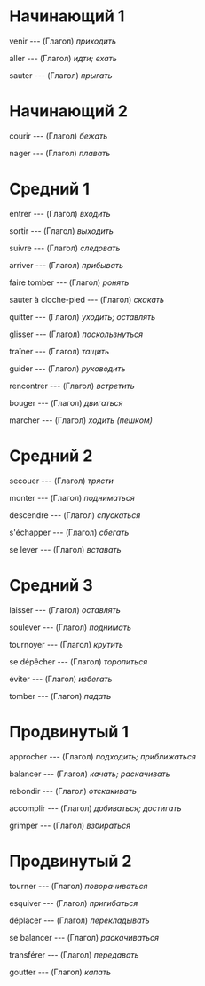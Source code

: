 # Начинающий 1

venir --- (Глагол)
*приходить*



aller --- (Глагол)
*идти; ехать*



sauter --- (Глагол)
*прыгать*



# Начинающий 2

courir --- (Глагол)
*бежать*



nager --- (Глагол)
*плавать*



# Средний 1

entrer --- (Глагол)
*входить*



sortir --- (Глагол)
*выходить*



suivre --- (Глагол)
*следовать*



arriver --- (Глагол)
*прибывать*



faire tomber --- (Глагол)
*ронять*



sauter à cloche-pied --- (Глагол)
*скакать*



quitter --- (Глагол)
*уходить; оставлять*



glisser --- (Глагол)
*поскользнуться*



traîner --- (Глагол)
*тащить*



guider --- (Глагол)
*руководить*



rencontrer --- (Глагол)
*встретить*



bouger --- (Глагол)
*двигаться*



marcher --- (Глагол)
*ходить (пешком)*



# Средний 2

secouer --- (Глагол)
*трясти*



monter --- (Глагол)
*подниматься*



descendre --- (Глагол)
*спускаться*



s'échapper --- (Глагол)
*сбегать*



se lever --- (Глагол)
*вставать*



# Средний 3

laisser --- (Глагол)
*оставлять*



soulever --- (Глагол)
*поднимать*



tournoyer --- (Глагол)
*крутить*



se dépêcher --- (Глагол)
*торопиться*



éviter --- (Глагол)
*избегать*



tomber --- (Глагол)
*падать*



# Продвинутый 1

approcher --- (Глагол)
*подходить; приближаться*



balancer --- (Глагол)
*качать; раскачивать*



rebondir --- (Глагол)
*отскакивать*



accomplir --- (Глагол)
*добиваться; достигать*



grimper --- (Глагол)
*взбираться*



# Продвинутый 2

tourner --- (Глагол)
*поворачиваться*



esquiver --- (Глагол)
*пригибаться*



déplacer --- (Глагол)
*перекладывать*



se balancer --- (Глагол)
*раскачиваться*



transférer --- (Глагол)
*передавать*



goutter --- (Глагол)
*капать*